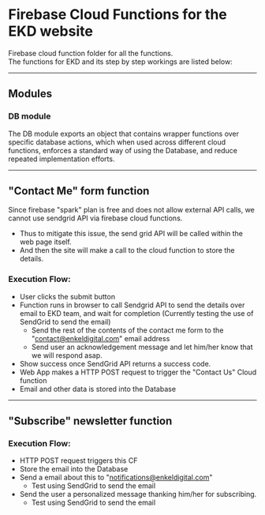 # Firebase Cloud Functions for the EKD website
Firebase cloud function folder for all the functions.  
The functions for EKD and its step by step workings are listed below:

---
## Modules
### DB module
The DB module exports an object that contains wrapper functions over specific database actions, which when used across different cloud functions, enforces a standard way of using the Database, and reduce repeated implementation efforts.

---
## "Contact Me" form function
Since firebase "spark" plan is free and does not allow external API calls, we cannot use sendgrid API via firebase cloud functions.
- Thus to mitigate this issue, the send grid API will be called within the web page itself.
- And then the site will make a call to the cloud function to store the details.

### Execution Flow:
- User clicks the submit button
- Function runs in browser to call Sendgrid API to send the details over email to EKD team, and wait for completion (Currently testing the use of SendGrid to send the email)
    - Send the rest of the contents of the contact me form to the "contact@enkeldigital.com" email address
    - Send user an acknowledgement message and let him/her know that we will respond asap.
- Show success once SendGrid API returns a success code.
- Web App makes a HTTP POST request to trigger the "Contact Us" Cloud function
- Email and other data is stored into the Database

---
## "Subscribe" newsletter function
### Execution Flow:
- HTTP POST request triggers this CF
- Store the email into the Database
- Send a email about this to "notifications@enkeldigital.com"
    - Test using SendGrid to send the email
- Send the user a personalized message thanking him/her for subscribing.
    - Test using SendGrid to send the email